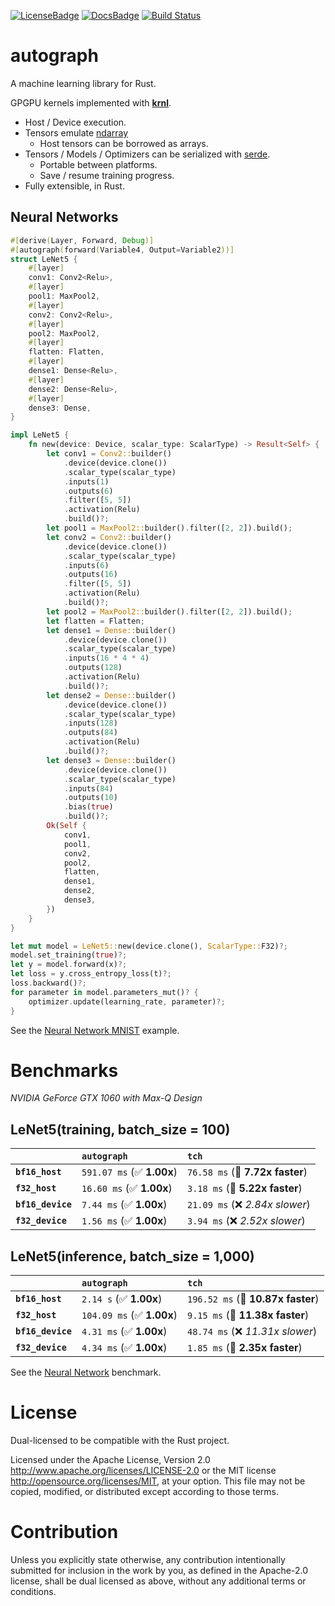 [![LicenseBadge]][License]
[![DocsBadge]][Docs]
[![Build Status](https://github.com/charles-r-earp/autograph/workflows/Continuous%20Integration/badge.svg?branch=main)](https://github.com/charles-r-earp/autograph/actions)

[License]: https://github.com/charles-r-earp/autograph/blob/main/LICENSE-APACHE
[LicenseBadge]: https://img.shields.io/badge/license-MIT/Apache_2.0-blue.svg

[Docs]: https://docs.rs/autograph
[DocsBadge]: https://docs.rs/autograph/badge.svg


# **autograph**
A machine learning library for Rust.

GPGPU kernels implemented with [**krnl**](https://github.com/charles-r-earp/krnl).
- Host / Device execution.
- Tensors emulate [ndarray](https://github.com/rust-ndarray/ndarray)
   - Host tensors can be borrowed as arrays.
- Tensors / Models / Optimizers can be serialized with [serde](https://github.com/serde-rs/serde).
   - Portable between platforms.
   - Save / resume training progress.
- Fully extensible, in Rust.

## Neural Networks
```rust
#[derive(Layer, Forward, Debug)]
#[autograph(forward(Variable4, Output=Variable2))]
struct LeNet5 {
    #[layer]
    conv1: Conv2<Relu>,
    #[layer]
    pool1: MaxPool2,
    #[layer]
    conv2: Conv2<Relu>,
    #[layer]
    pool2: MaxPool2,
    #[layer]
    flatten: Flatten,
    #[layer]
    dense1: Dense<Relu>,
    #[layer]
    dense2: Dense<Relu>,
    #[layer]
    dense3: Dense,
}

impl LeNet5 {
    fn new(device: Device, scalar_type: ScalarType) -> Result<Self> {
        let conv1 = Conv2::builder()
            .device(device.clone())
            .scalar_type(scalar_type)
            .inputs(1)
            .outputs(6)
            .filter([5, 5])
            .activation(Relu)
            .build()?;
        let pool1 = MaxPool2::builder().filter([2, 2]).build();
        let conv2 = Conv2::builder()
            .device(device.clone())
            .scalar_type(scalar_type)
            .inputs(6)
            .outputs(16)
            .filter([5, 5])
            .activation(Relu)
            .build()?;
        let pool2 = MaxPool2::builder().filter([2, 2]).build();
        let flatten = Flatten;
        let dense1 = Dense::builder()
            .device(device.clone())
            .scalar_type(scalar_type)
            .inputs(16 * 4 * 4)
            .outputs(128)
            .activation(Relu)
            .build()?;
        let dense2 = Dense::builder()
            .device(device.clone())
            .scalar_type(scalar_type)
            .inputs(128)
            .outputs(84)
            .activation(Relu)
            .build()?;
        let dense3 = Dense::builder()
            .device(device.clone())
            .scalar_type(scalar_type)
            .inputs(84)
            .outputs(10)
            .bias(true)
            .build()?;
        Ok(Self {
            conv1,
            pool1,
            conv2,
            pool2,
            flatten,
            dense1,
            dense2,
            dense3,
        })
    }
}

let mut model = LeNet5::new(device.clone(), ScalarType::F32)?;
model.set_training(true)?;
let y = model.forward(x)?;
let loss = y.cross_entropy_loss(t)?;
loss.backward()?;
for parameter in model.parameters_mut()? {
    optimizer.update(learning_rate, parameter)?;
}
```
See the [Neural Network MNIST](examples/neural-network-mnist) example.

# Benchmarks
*NVIDIA GeForce GTX 1060 with Max-Q Design*

## LeNet5(training, batch_size = 100)

|                   | `autograph`               | `tch`                            |
|:------------------|:--------------------------|:-------------------------------- |
| **`bf16_host`**   | `591.07 ms` (✅ **1.00x**) | `76.58 ms` (🚀 **7.72x faster**)  |
| **`f32_host`**    | `16.60 ms` (✅ **1.00x**)  | `3.18 ms` (🚀 **5.22x faster**)   |
| **`bf16_device`** | `7.44 ms` (✅ **1.00x**)   | `21.09 ms` (❌ *2.84x slower*)    |
| **`f32_device`**  | `1.56 ms` (✅ **1.00x**)   | `3.94 ms` (❌ *2.52x slower*)     |

## LeNet5(inference, batch_size = 1,000)

|                   | `autograph`               | `tch`                              |
|:------------------|:--------------------------|:---------------------------------- |
| **`bf16_host`**   | `2.14 s` (✅ **1.00x**)    | `196.52 ms` (🚀 **10.87x faster**)  |
| **`f32_host`**    | `104.09 ms` (✅ **1.00x**) | `9.15 ms` (🚀 **11.38x faster**)    |
| **`bf16_device`** | `4.31 ms` (✅ **1.00x**)   | `48.74 ms` (❌ *11.31x slower*)     |
| **`f32_device`**  | `4.34 ms` (✅ **1.00x**)   | `1.85 ms` (🚀 **2.35x faster**)     |

See the [Neural Network](benches/neural-network-benches) benchmark.

# License
Dual-licensed to be compatible with the Rust project.

Licensed under the Apache License, Version 2.0 http://www.apache.org/licenses/LICENSE-2.0 or the MIT license http://opensource.org/licenses/MIT, at your option. This file may not be copied, modified, or distributed except according to those terms.

# Contribution
Unless you explicitly state otherwise, any contribution intentionally submitted for inclusion in the work by you, as defined in the Apache-2.0 license, shall be dual licensed as above, without any additional terms or conditions.
